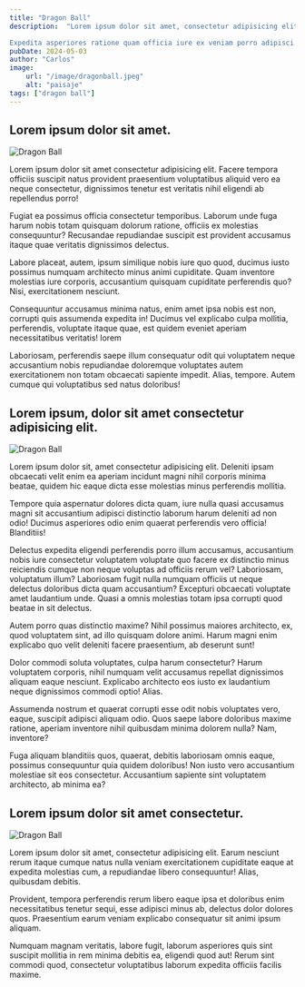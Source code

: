 ```yaml
---
title: "Dragon Ball"
description:  "Lorem ipsum dolor sit amet, consectetur adipisicing elit. Ea magnam, dignissimos cum, ad praesentium assumenda officiis, beatae recusandae impedit ullam repudiandae laboriosam labore nobis! Enim iusto recusandae dolor obcaecati nesciunt.

Expedita asperiores ratione quam officia iure ex veniam porro adipisci cumque. A corporis neque voluptatum delectus omnis quidem dolorem at quisquam, provident reprehenderit enim molestiae, porro reiciendis laborum nostrum! Explicabo?"
pubDate: 2024-05-03
author: "Carlos"
image:
    url: "/image/dragonball.jpeg"
    alt: "paisaje"
tags: ["dragon ball"]
---
```


## Lorem ipsum dolor sit amet.
![Dragon Ball](/image/dragonball2.jpeg)

Lorem ipsum dolor sit amet consectetur adipisicing elit. Facere tempora officiis suscipit natus provident praesentium voluptatibus aliquid vero ea neque consectetur, dignissimos tenetur est veritatis nihil eligendi ab repellendus porro!

Fugiat ea possimus officia consectetur temporibus. Laborum unde fuga harum nobis totam quisquam dolorum ratione, officiis ex molestias consequuntur? Recusandae repudiandae suscipit est provident accusamus itaque quae veritatis dignissimos delectus.

Labore placeat, autem, ipsum similique nobis iure quo quod, ducimus iusto possimus numquam architecto minus animi cupiditate. Quam inventore molestias iure corporis, accusantium quisquam cupiditate perferendis quo? Nisi, exercitationem nesciunt.

Consequuntur accusamus minima natus, enim amet ipsa nobis est non, corrupti quis assumenda expedita in! Ducimus vel explicabo culpa mollitia, perferendis, voluptate itaque quae, est quidem eveniet aperiam necessitatibus veritatis!
lorem

Laboriosam, perferendis saepe illum consequatur odit qui voluptatem neque accusantium nobis repudiandae doloremque voluptates autem exercitationem non totam obcaecati sapiente impedit. Alias, tempore. Autem cumque qui voluptatibus sed natus doloribus!

## Lorem ipsum, dolor sit amet consectetur adipisicing elit.
![Dragon Ball](/image/dragonball3.jpeg)

Lorem ipsum dolor sit, amet consectetur adipisicing elit. Deleniti ipsam obcaecati velit enim ea aperiam incidunt magni nihil corporis minima beatae, quidem hic eaque dicta esse molestias minus perferendis mollitia.

Tempore quia aspernatur dolores dicta quam, iure nulla quasi accusamus magni sit accusantium adipisci distinctio laborum harum deleniti ad non odio! Ducimus asperiores odio enim quaerat perferendis vero officia! Blanditiis!

Delectus expedita eligendi perferendis porro illum accusamus, accusantium nobis iure consectetur voluptatem voluptate quo facere ex distinctio minus reiciendis cumque non neque voluptas ad officiis rerum vel? Laboriosam, voluptatum illum?
Laboriosam fugit nulla numquam officiis ut neque delectus doloribus dicta quam accusantium? Excepturi obcaecati voluptate amet laudantium unde. Quasi a omnis molestias totam ipsa corrupti quod beatae in sit delectus.

Autem porro quas distinctio maxime? Nihil possimus maiores architecto, ex, quod voluptatem sint, ad illo quisquam dolore animi. Harum magni enim explicabo quo velit deleniti facere praesentium, ab deserunt sunt!

Dolor commodi soluta voluptates, culpa harum consectetur? Harum voluptatem corporis, nihil numquam velit accusamus repellat dignissimos aliquam eaque nesciunt. Explicabo architecto eos iusto ex laudantium neque dignissimos commodi optio! Alias.

Assumenda nostrum et quaerat corrupti esse odit nobis voluptates vero, eaque, suscipit adipisci aliquam odio. Quos saepe labore doloribus maxime ratione, aperiam inventore nihil quibusdam minima dolorem nulla? Nam, inventore?

Fuga aliquam blanditiis quos, quaerat, debitis laboriosam omnis eaque, possimus consequuntur quia quidem doloribus! Non iusto vero accusantium molestiae sit eos consectetur. Accusantium sapiente sint voluptatem architecto, ab minima ea?

## Lorem ipsum dolor sit amet consectetur.
![Dragon Ball](/image/dragonball4.png)

Lorem ipsum dolor sit amet, consectetur adipisicing elit. Earum nesciunt rerum itaque cumque natus nulla veniam exercitationem cupiditate eaque at expedita molestias cum, a repudiandae libero consequuntur! Alias, quibusdam debitis.

Provident, tempora perferendis rerum libero eaque ipsa et doloribus enim necessitatibus tenetur sequi, esse adipisci minus ab, delectus dolor dolores quos. Praesentium earum veniam explicabo consequatur sit animi ipsum aliquam.

Numquam magnam veritatis, labore fugit, laborum asperiores quis sint suscipit mollitia in rem minima debitis ea, eligendi quod aut! Rerum sint commodi quod, consectetur voluptatibus laborum expedita officiis facilis maxime.
